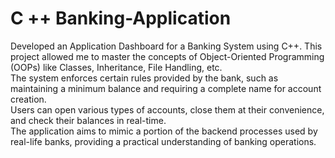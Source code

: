 # C ++ Banking-Application
Developed an Application Dashboard for a Banking System using C++. This project allowed me to master the concepts of Object-Oriented Programming (OOPs) like Classes, Inheritance, File Handling, etc.<br> 
The system enforces certain rules provided by the bank, such as maintaining a minimum balance and requiring a complete name for account creation.<br> 
Users can open various types of accounts, close them at their convenience, and check their balances in real-time.<br> 
The application aims to mimic a portion of the backend processes used by real-life banks, providing a practical understanding of banking operations.<br>
